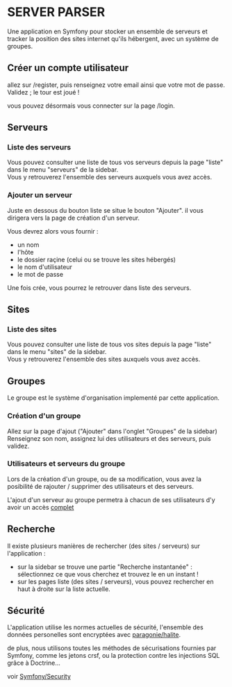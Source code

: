 # SERVER PARSER

Une application en Symfony pour stocker un ensemble de serveurs et tracker la position des sites internet qu'ils hébergent, avec un système de groupes.

## Créer un compte utilisateur
allez sur /register, puis renseignez votre email ainsi que votre mot de passe.
Validez ; le tour est joué !

vous pouvez désormais vous connecter sur la page /login.

## Serveurs

### Liste des serveurs
Vous pouvez consulter une liste de tous vos serveurs depuis la page "liste" dans le menu "serveurs" de la sidebar.  
Vous y retrouverez l'ensemble des serveurs auxquels vous avez accès. 

### Ajouter un serveur
Juste en dessous du bouton liste se situe le bouton "Ajouter". il vous dirigera vers la page de création d'un serveur.  

Vous devrez alors vous fournir :
- un nom 
- l'hôte
- le dossier raçine (celui ou se trouve les sites hébergés)
- le nom d'utilisateur
- le mot de passe

Une fois crée, vous pourrez le retrouver dans liste des serveurs.

## Sites

### Liste des sites
Vous pouvez consulter une liste de tous vos sites depuis la page "liste" dans le menu "sites" de la sidebar.  
Vous y retrouverez l'ensemble des sites auxquels vous avez accès. 

## Groupes
Le groupe est le système d'organisation implementé par cette application.  

### Création d'un groupe
Allez sur la page d'ajout ("Ajouter" dans l'onglet "Groupes" de la sidebar)  
Renseignez son nom, assignez lui des utilisateurs et des serveurs, puis validez.

### Utilisateurs et serveurs du groupe
Lors de la création d'un groupe, ou de sa modification, vous avez la posibilité de rajouter / supprimer des utilisateurs et des serveurs.

L'ajout d'un serveur au groupe permetra à chacun de ses utilisateurs d'y avoir un accès <u>complet</u>

## Recherche
Il existe plusieurs manières de rechercher (des sites / serveurs) sur l'application :

- sur la sidebar se trouve une partie "Recherche instantanée" : sélectionnez ce que vous cherchez et trouvez le en un instant !
- sur les pages liste (des sites / serveurs), vous pouvez rechercher en haut à droite sur la liste actuelle.

## Sécurité
L'application utilise les normes actuelles de sécurité, l'ensemble des données personelles sont encryptées avec [paragonie/halite](https://github.com/paragonie/halite).

de plus, nous utilisons toutes les méthodes de sécurisations fournies par Symfony, comme les jetons crsf, ou la protection contre les injections SQL grâce à Doctrine...

voir [Symfony/Security](https://symfony.com/doc/current/security.html)